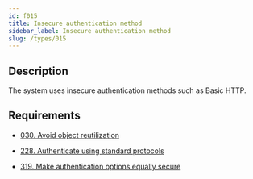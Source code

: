 ```yaml
---
id: f015
title: Insecure authentication method
sidebar_label: Insecure authentication method
slug: /types/015
---
```


## Description

The system uses insecure authentication methods such as Basic HTTP.

## Requirements

- [030. Avoid object reutilization](/criteria/session/030)

- [228. Authenticate using standard protocols](/criteria/authentication/228)

- [319. Make authentication options equally secure](/criteria/authentication/319)
